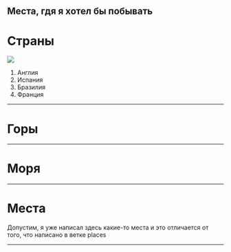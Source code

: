 ## Места, гдя я хотел бы побывать

# Страны
![](countries.jpg)

1. Англия
2. Испания
3. Бразилия
4. Франция

---
# Горы


---
# Моря


---
# Места
Допустим, я уже написал здесь какие-то места
и это отличается от того, что написано в ветке places

---
